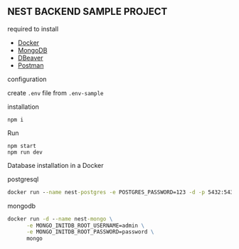 ## NEST BACKEND SAMPLE PROJECT

required to install

- [Docker](https://www.docker.com/products/docker-desktop)
- [MongoDB](https://www.mongodb.com/products/compass)
- [DBeaver](https://dbeaver.io/)
- [Postman](https://www.postman.com/downloads/)

configuration

create `.env` file from `.env-sample`

installation

```
npm i
```

Run

```
npm start
npm run dev
```

Database installation in a Docker

postgresql

```cmd
docker run --name nest-postgres -e POSTGRES_PASSWORD=123 -d -p 5432:5432 postgres
```

mongodb

```cmd
docker run -d --name nest-mongo \
      -e MONGO_INITDB_ROOT_USERNAME=admin \
      -e MONGO_INITDB_ROOT_PASSWORD=password \
      mongo
```
